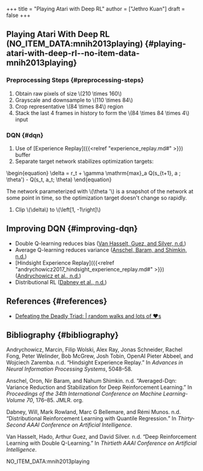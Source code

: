 +++
title = "Playing Atari with Deep RL"
author = ["Jethro Kuan"]
draft = false
+++

## Playing Atari With Deep RL (NO\_ITEM\_DATA:mnih2013playing) {#playing-atari-with-deep-rl--no-item-data-mnih2013playing}


### Preprocessing Steps {#preprocessing-steps}

1.  Obtain raw pixels of size \\(210 \times 160\\)
2.  Grayscale and downsample to \\(110 \times 84\\)
3.  Crop representative \\(84 \times 84\\) region
4.  Stack the last 4 frames in history to form the \\(84 \times 84 \times
       4\\) input


### DQN {#dqn}

1.  Use of [Experience Replay]({{<relref "experience_replay.md#" >}}) buffer
2.  Separate target network stabilizes optimization targets:

\begin{equation}
  \delta = r\_t + \gamma \mathrm{max}\_a Q(s\_{t+1}, a ; \theta') -
  Q(s\_t, a\_t; \theta)
\end{equation}

The network parameterized with \\(\theta '\\) is a snapshot of the network
at some point in time, so the optimization target doesn't change so
rapidly.

1.  Clip \\(\delta\\) to \\(\left[1, -1\right]\\)


## Improving DQN {#improving-dqn}

-   Double Q-learning reduces bias ([Van Hasselt, Guez, and Silver, n.d.](#orgde80b6b))
-   Average Q-learning reduces variance ([Anschel, Baram, and Shimkin, n.d.](#org000f56a))
-   [Hindsight Experience Replay]({{<relref "andrychowicz2017_hindsight_experience_replay.md#" >}}) ([Andrychowicz et al., n.d.](#org1bd8f05))
-   Distributional RL ([Dabney et al., n.d.](#org03613ed))


## References {#references}

-   [Defeating the Deadly Triad: | random walks and lots of ♥s](https://davidsanwald.github.io/2016/12/11/Double-DQN-interfacing-OpenAi-Gym.html)


## Bibliography {#bibliography}

<a id="org1bd8f05"></a>Andrychowicz, Marcin, Filip Wolski, Alex Ray, Jonas Schneider, Rachel Fong, Peter Welinder, Bob McGrew, Josh Tobin, OpenAI Pieter Abbeel, and Wojciech Zaremba. n.d. “Hindsight Experience Replay.” In _Advances in Neural Information Processing Systems_, 5048–58.

<a id="org000f56a"></a>Anschel, Oron, Nir Baram, and Nahum Shimkin. n.d. “Averaged-Dqn: Variance Reduction and Stabilization for Deep Reinforcement Learning.” In _Proceedings of the 34th International Conference on Machine Learning-Volume 70_, 176–85. JMLR. org.

<a id="org03613ed"></a>Dabney, Will, Mark Rowland, Marc G Bellemare, and Rémi Munos. n.d. “Distributional Reinforcement Learning with Quantile Regression.” In _Thirty-Second AAAI Conference on Artificial Intelligence_.

<a id="orgde80b6b"></a>Van Hasselt, Hado, Arthur Guez, and David Silver. n.d. “Deep Reinforcement Learning with Double Q-Learning.” In _Thirtieth AAAI Conference on Artificial Intelligence_.

NO\_ITEM\_DATA:mnih2013playing
